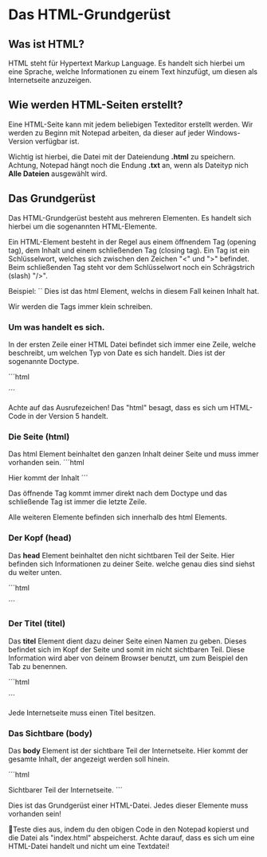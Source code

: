 # Das HTML-Grundgerüst

## Was ist HTML?

HTML steht für Hypertext Markup Language.
Es handelt sich hierbei um eine Sprache, welche Informationen zu einem Text hinzufügt, um diesen als Internetseite anzuzeigen.

## Wie werden HTML-Seiten erstellt?

Eine HTML-Seite kann mit jedem beliebigen Texteditor erstellt werden.
Wir werden zu Beginn mit Notepad arbeiten, da dieser auf jeder Windows-Version verfügbar ist.

Wichtig ist hierbei, die Datei mit der Dateiendung **.html** zu speichern.
Achtung, Notepad hängt noch die Endung **.txt** an, wenn als Dateityp nich **Alle Dateien** ausgewählt wird.

## Das Grundgerüst

Das HTML-Grundgerüst besteht aus mehreren Elementen.
Es handelt sich hierbei um die sogenannten HTML-Elemente.

Ein HTML-Element besteht in der Regel aus einem öffnendem Tag (opening tag), dem Inhalt und einem schließenden Tag (closing tag).
Ein Tag ist ein Schlüsselwort, welches sich zwischen den Zeichen "<" und ">" befindet.
Beim schließenden Tag steht vor dem Schlüsselwort noch ein Schrägstrich (slash) "/>".

Beispiel: ´<html></html>´ Dies ist das html Element, welchs in diesem Fall keinen Inhalt hat.

Wir werden die Tags immer klein schreiben.

### Um was handelt es sich.

In der ersten Zeile einer HTML Datei befindet sich immer eine Zeile, welche beschreibt, um welchen Typ von Date es sich handelt.
Dies ist der sogenannte Doctype.

´´´html
<!DOCTYPE html>
´´´

Achte auf das Ausrufezeichen!
Das "html" besagt, dass es sich um HTML-Code in der Version 5 handelt.

### Die Seite (html)

Das html Element beinhaltet den ganzen Inhalt deiner Seite und muss immer vorhanden sein.
´´´html
<!DOCTYPE html>
<html>
  Hier kommt der Inhalt
</html>
´´´

Das öffnende Tag kommt immer direkt nach dem Doctype und das schließende Tag ist immer die letzte Zeile.

Alle weiteren Elemente befinden sich innerhalb des html Elements.

### Der Kopf (head)

Das **head** Element beinhaltet den nicht sichtbaren Teil der Seite.
Hier befinden sich Informationen zu deiner Seite.
welche genau dies sind siehst du weiter unten.

´´´html
<!DOCTYPE html>
<html>
  <head>
  </head>
</html>
´´´

### Der Titel (titel)

Das **titel** Element dient dazu deiner Seite einen Namen zu geben.
Dieses befindet sich im Kopf der Seite und somit im nicht sichtbaren Teil.
Diese Information wird aber von deinem Browser benutzt, um zum Beispiel den Tab zu benennen.

´´´html
<!DOCTYPE html>
<html>
  <head>
    <title>Mein Titel</title>
  </head>
</html>
´´´

Jede Internetseite muss einen Titel besitzen.

### Das Sichtbare (body)

Das **body** Element ist der sichtbare Teil der Internetseite.
Hier kommt der gesamte Inhalt, der angezeigt werden soll hinein.

´´´html
<!DOCTYPE html>
<html>
  <head>
    <title>Mein Titel</title>
  </head>
  <body>
    Sichtbarer Teil der Internetseite.
  </body>
</html>
´´´

Dies ist das Grundgerüst einer HTML-Datei.
Jedes dieser Elemente muss vorhanden sein!

📝Teste dies aus, indem du den obigen Code in den Notepad kopierst und die Datei als "index.html" abspeicherst.
Achte darauf, dass es sich um eine HTML-Datei handelt und nicht um eine Textdatei!
